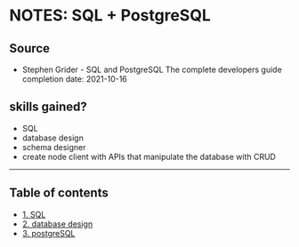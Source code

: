 # NOTES: SQL + PostgreSQL

## Source
* Stephen Grider - SQL and PostgreSQL The complete developers guide 
completion date: 2021-10-16

## skills gained?
* SQL 
* database design
* schema designer
* create node client with APIs that manipulate the database with CRUD

---
## Table of contents

  + [1. SQL](https://github.com/swagfinger/sql_postgreSQL/blob/master/01.SQL.md)
  + [2. database design](https://github.com/swagfinger/sql_postgreSQL/blob/master/02.database_design.md)
  + [3. postgreSQL](https://github.com/swagfinger/sql_postgreSQL/blob/master/03.postgreSQL.md)

